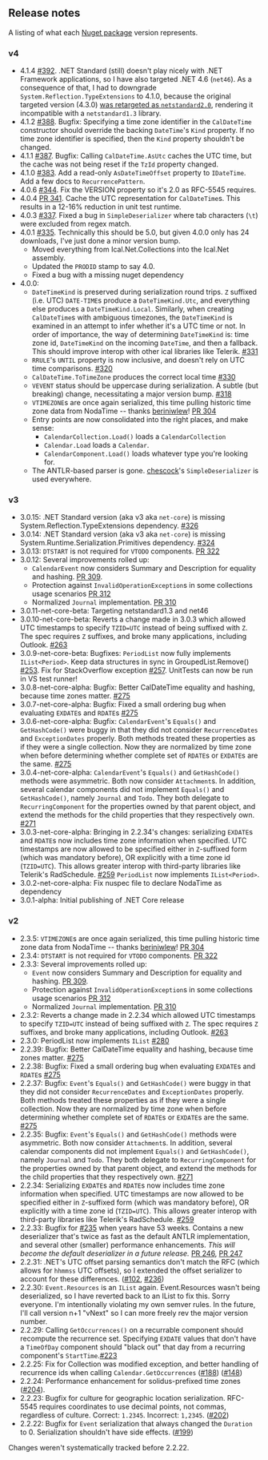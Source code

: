 ## Release notes

A listing of what each [Nuget package](https://www.nuget.org/packages/Ical.Net) version represents.

### v4
* 4.1.4 [#392](https://github.com/rianjs/ical.net/issues/392). .NET Standard (still) doesn't play nicely with .NET Framework applications, so I have also targeted .NET 4.6 (`net46`). As a consequence of that, I had to downgrade `System.Reflection.TypeExtensions` to 4.1.0, because the original targeted version (4.3.0) [was retargeted as `netstandard2.0`](https://github.com/dotnet/standard/issues/282), rendering it incompatible with a `netstandard1.3` library.
* 4.1.2 [#388](https://github.com/rianjs/ical.net/issues/388). Bugfix: Specifying a time zone identifier in the `CalDateTime` constructor should override the backing `DateTime`'s `Kind` property. If no time zone identifier is specified, then the `Kind` property shouldn't be changed.
* 4.1.1 [#387](https://github.com/rianjs/ical.net/issues/387). Bugfix: Calling `CalDateTime.AsUtc` caches the UTC time, but the cache was not being reset if the `TzId` property changed.
* 4.1.0 [#383](https://github.com/rianjs/ical.net/issues/383). Add a read-only `AsDateTimeOffset` property to `IDateTime`. Add a few docs to `RecurrencePattern`.
* 4.0.6 [#344](https://github.com/rianjs/ical.net/issues/344). Fix the VERSION property so it's 2.0 as RFC-5545 requires.
* 4.0.4 [PR 341](https://github.com/rianjs/ical.net/pull/341). Cache the UTC representation for `CalDateTime`s. This results in a 12-16% reduction in unit test runtime.
* 4.0.3 [#337](https://github.com/rianjs/ical.net/issues/337). Fixed a bug in `SimpleDeserializer` where tab characters (`\t`) were excluded from regex match.
* 4.0.1 [#335](https://github.com/rianjs/ical.net/issues/335). Technically this should be 5.0, but given 4.0.0 only has 24 downloads, I've just done a minor version bump.
  * Moved everything from Ical.Net.Collections into the Ical.Net assembly.
  * Updated the `PRODID` stamp to say 4.0.
  * Fixed a bug with a missing nuget dependency
* 4.0.0:
  * `DateTimeKind` is preserved during serialization round trips. `Z` suffixed (i.e. UTC) `DATE-TIME`s produce a `DateTimeKind.Utc`, and everything else produces a `DateTimeKind.Local`. Similarly, when creating `CalDateTime`s with ambiguous timezones, the `DateTimeKind` is examined in an attempt to infer whether it's a UTC time or not. In order of importance, the way of determining `DateTimeKind` is: time zone id, `DateTimeKind` on the incoming `DateTime`, and then a fallback. This should improve interop with other ical libraries like Telerik. [#331](https://github.com/rianjs/ical.net/issues/331)
  * `RRULE`'s `UNTIL` property is now inclusive, and doesn't rely on UTC time comparisons. [#320](https://github.com/rianjs/ical.net/issues/320)
  * `CalDateTime.ToTimeZone` produces the correct local time [#330](https://github.com/rianjs/ical.net/issues/330)
  * `VEVENT` status should be uppercase during serialization. A subtle (but breaking) change, necessitating a major version bump. [#318](https://github.com/rianjs/ical.net/issues/318)
  * `VTIMEZONE`s are once again serialized, this time pulling historic time zone data from NodaTime -- thanks [beriniwlew](https://github.com/beriniwlew)! [PR 304](https://github.com/rianjs/ical.net/pull/304)
  * Entry points are now consolidated into the right places, and make sense:
    * `CalendarCollection.Load()` loads a `CalendarCollection`
    * `Calendar.Load` loads a `Calendar`.
    * `CalendarComponent.Load()` loads whatever type you're looking for.
  * The ANTLR-based parser is gone. [chescock](https://github.com/chescock)'s `SimpleDeserializer` is used everywhere.

### v3
* 3.0.15: .NET Standard version (aka v3 aka `net-core`) is missing System.Reflection.TypeExtensions dependency. [#326](https://github.com/rianjs/ical.net/issues/326)
* 3.0.14: .NET Standard version (aka v3 aka `net-core`) is missing System.Runtime.Serialization.Primitives dependency. [#324](https://github.com/rianjs/ical.net/issues/324)
* 3.0.13: `DTSTART` is not required for `VTODO` components. [PR 322](https://github.com/rianjs/ical.net/pull/322)
* 3.0.12: Several improvements rolled up:
  * `CalendarEvent` now considers Summary and Description for equality and hashing. [PR 309](https://github.com/rianjs/ical.net/pull/309).
  * Protection against `InvalidOperationException`s in some collections usage scenarios [PR 312](https://github.com/rianjs/ical.net/pull/312)
  * Normalized `Journal` implementation. [PR 310](https://github.com/rianjs/ical.net/pull/310)
* 3.0.11-net-core-beta: Targeting netstandard1.3 and net46
* 3.0.10-net-core-beta: Reverts a change made in 3.0.3 which allowed UTC timestamps to specify `TZID=UTC` instead of being suffixed with `Z`. The spec requires `Z` suffixes, and broke many applications, including Outlook. [#263](https://github.com/rianjs/ical.net/issues/263)
* 3.0.9-net-core-beta: Bugfixes: `PeriodList` now fully implements `IList<Period>`. Keep data structures in sync in GroupedList.Remove() [#253](https://github.com/rianjs/ical.net/issues/253). Fix for StackOverflow exception [#257](https://github.com/rianjs/ical.net/issues/257). UnitTests can now be run in VS test runner!
* 3.0.8-net-core-alpha: Bugfix: Better CalDateTime equality and hashing, because time zones matter. [#275](https://github.com/rianjs/ical.net/issues/275)
* 3.0.7-net-core-alpha: Bugfix: Fixed a small ordering bug when evaluating `EXDATE`s and `RDATE`s [#275](https://github.com/rianjs/ical.net/issues/275)
* 3.0.6-net-core-alpha: Bugfix: `CalendarEvent`'s `Equals()` and `GetHashCode()` were buggy in that they did not consider `RecurrenceDates` and `ExceptionDates` properly. Both methods treated these properties as if they were a single collection. Now they are normalized by time zone when before determining whether complete set of `RDATE`s or `EXDATE`s are the same. [#275](https://github.com/rianjs/ical.net/issues/275)
* 3.0.4-net-core-alpha: `CalendarEvent`'s `Equals()` and `GetHashCode()` methods were asymmetric. Both now consider `Attachment`s. In addition, several calendar components did not implement `Equals()` and `GetHashCode()`, namely `Journal` and `Todo`. They both delegate to `RecurringComponent` for the properties owned by that parent object, and extend the methods for the child properties that they respectively own. [#271](https://github.com/rianjs/ical.net/issues/271)
* 3.0.3-net-core-alpha: Bringing in 2.2.34's changes: serializing `EXDATE`s and `RDATE`s now includes time zone information when specified. UTC timestamps are now allowed to be specified either in `Z`-suffixed form (which was mandatory before), OR explicitly with a time zone id (`TZID=UTC`). This allows greater interop with third-party libraries like Telerik's RadSchedule. [#259](https://github.com/rianjs/ical.net/issues/259) `PeriodList` now implements `IList<Period>`.
* 3.0.2-net-core-alpha: Fix nuspec file to declare NodaTime as dependency
* 3.0.1-alpha: Initial publishing of .NET Core release

### v2
* 2.3.5: `VTIMEZONE`s are once again serialized, this time pulling historic time zone data from NodaTime -- thanks [beriniwlew](https://github.com/beriniwlew)! [PR 304](https://github.com/rianjs/ical.net/pull/304)
* 2.3.4: `DTSTART` is not required for `VTODO` components. [PR 322](https://github.com/rianjs/ical.net/pull/322)
* 2.3.3: Several improvements rolled up:
  * `Event` now considers Summary and Description for equality and hashing. [PR 309](https://github.com/rianjs/ical.net/pull/309).
  * Protection against `InvalidOperationException`s in some collections usage scenarios [PR 312](https://github.com/rianjs/ical.net/pull/312)
  * Normalized `Journal` implementation. [PR 310](https://github.com/rianjs/ical.net/pull/310)
* 2.3.2: Reverts a change made in 2.2.34 which allowed UTC timestamps to specify `TZID=UTC` instead of being suffixed with `Z`. The spec requires `Z` suffixes, and broke many applications, including Outlook. [#263](https://github.com/rianjs/ical.net/issues/263)
* 2.3.0: PeriodList now implements `IList` [#280](https://github.com/rianjs/ical.net/issues/280)
* 2.2.39: Bugfix: Better CalDateTime equality and hashing, because time zones matter. [#275](https://github.com/rianjs/ical.net/issues/275)
* 2.2.38: Bugfix: Fixed a small ordering bug when evaluating `EXDATE`s and `RDATE`s [#275](https://github.com/rianjs/ical.net/issues/275)
* 2.2.37: Bugfix: `Event`'s `Equals()` and `GetHashCode()` were buggy in that they did not consider `RecurrenceDates` and `ExceptionDates` properly. Both methods treated these properties as if they were a single collection. Now they are normalized by time zone when before determining whether complete set of `RDATE`s or `EXDATE`s are the same. [#275](https://github.com/rianjs/ical.net/issues/275)
* 2.2.35: Bugfix: `Event`'s `Equals()` and `GetHashCode()` methods were asymmetric. Both now consider `Attachment`s. In addition, several calendar components did not implement `Equals()` and `GetHashCode()`, namely `Journal` and `Todo`. They both delegate to `RecurringComponent` for the properties owned by that parent object, and extend the methods for the child properties that they respectively own. [#271](https://github.com/rianjs/ical.net/issues/271)
* 2.2.34: Serializing `EXDATE`s and `RDATE`s now includes time zone information when specified. UTC timestamps are now allowed to be specified either in `Z`-suffixed form (which was mandatory before), OR explicitly with a time zone id (`TZID=UTC`). This allows greater interop with third-party libraries like Telerik's RadSchedule. [#259](https://github.com/rianjs/ical.net/issues/259)
* 2.2.33: Bugfix for [#235](https://github.com/rianjs/ical.net/issues/235) when years have 53 weeks. Contains a new deserializer that's twice as fast as the default ANTLR implementation, and several other (smaller) performance enhancements. _This will become the default deserializer in a future release._ [PR 246](https://github.com/rianjs/ical.net/pull/246), [PR 247](https://github.com/rianjs/ical.net/pull/247)
* 2.2.31: .NET's UTC offset parsing semantics don't match the RFC (which allows for `hhmmss` UTC offsets), so I extended the offset serializer to account for these differences. ([#102](https://github.com/rianjs/ical.net/issues/102), [#236](https://github.com/rianjs/ical.net/issues/236))
* 2.2.30: `Event.Resources` is an `IList` again. Event.Resources wasn't being deserialized, so I have reverted back to an IList to fix this. Sorry everyone. I'm intentionally violating my own semver rules. In the future, I'll call version n+1 "vNext" so I can more freely rev the major version number.
* 2.2.29: Calling `GetOccurrences()` on a recurrable component should recompute the recurrence set. Specifying `EXDATE` values that don't have a `TimeOfDay` component should "black out" that day from a recurring component's `StartTime`.[#223](https://github.com/rianjs/ical.net/issues/223)
* 2.2.25: Fix for Collection was modified exception, and better handling of recurrence ids when calling `Calendar.GetOccurrences` ([#188](https://github.com/rianjs/ical.net/issues/188)) ([#148](https://github.com/rianjs/ical.net/issues/148))
* 2.2.24: Performance enhancement for solidus-prefixed time zones ([#204](https://github.com/rianjs/ical.net/issues/204)).
* 2.2.23: Bugfix for culture for geographic location serialization. RFC-5545 requires coordinates to use decimal points, not commas, regardless of culture. Correct: `1.2345`. Incorrect: `1,2345`. ([#202](https://github.com/rianjs/ical.net/issues/202))
* 2.2.22: Bugfix for `Event` serialization that always changed the `Duration` to 0. Serialization shouldn't have side effects. ([#199](https://github.com/rianjs/ical.net/issues/199))

Changes weren't systematically tracked before 2.2.22.
